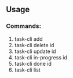 ## Usage

### Commands:
1. task-cli add <description>
2. task-cli delete id
3. task-cli update id <description>
4. task-cli in-progress id
5. task-cli done id
6. task-cli list
